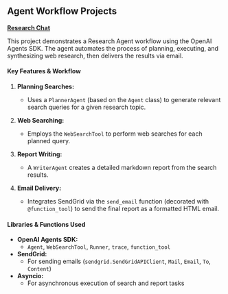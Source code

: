 ## Agent Workflow Projects

**[Research Chat](./research_chat)**

This project demonstrates a Research Agent workflow using the OpenAI Agents SDK. The agent automates the process of planning, executing, and synthesizing web research, then delivers the results via email.

#### Key Features & Workflow

1. **Planning Searches:**  
   - Uses a `PlannerAgent` (based on the `Agent` class) to generate relevant search queries for a given research topic.

2. **Web Searching:**  
   - Employs the `WebSearchTool` to perform web searches for each planned query.

3. **Report Writing:**  
   - A `WriterAgent` creates a detailed markdown report from the search results.

4. **Email Delivery:**  
   - Integrates SendGrid via the `send_email` function (decorated with `@function_tool`) to send the final report as a formatted HTML email.

#### Libraries & Functions Used

- **OpenAI Agents SDK:**  
  - `Agent`, `WebSearchTool`, `Runner`, `trace`, `function_tool`
- **SendGrid:**  
  - For sending emails (`sendgrid.SendGridAPIClient`, `Mail`, `Email`, `To`, `Content`)
- **Asyncio:**  
  - For asynchronous execution of search and report tasks
